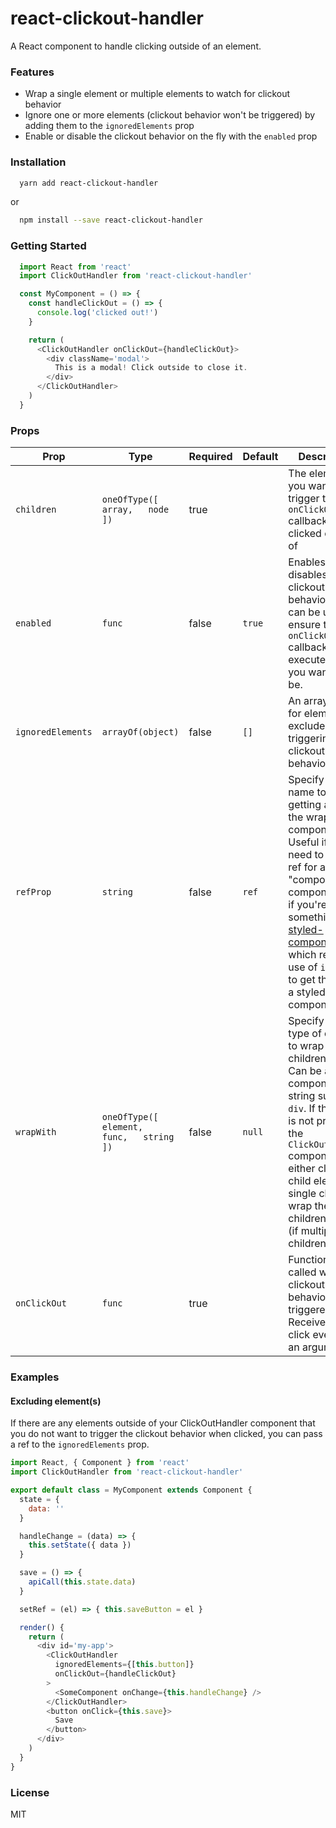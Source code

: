 # react-clickout-handler

A React component to handle clicking outside of an element.

### Features

* Wrap a single element or multiple elements to watch for clickout behavior
* Ignore one or more elements (clickout behavior won't be triggered) by adding them to the `ignoredElements` prop
* Enable or disable the clickout behavior on the fly with the `enabled` prop

### Installation

```sh
  yarn add react-clickout-handler
```

or

```sh
  npm install --save react-clickout-handler
```

### Getting Started

```js
  import React from 'react'
  import ClickOutHandler from 'react-clickout-handler'

  const MyComponent = () => {
    const handleClickOut = () => {
      console.log('clicked out!')
    }

    return (
      <ClickOutHandler onClickOut={handleClickOut}>
        <div className='modal'>
          This is a modal! Click outside to close it.
        </div>
      </ClickOutHandler>
    )
  }
```

### Props

| Prop | Type | Required | Default | Description |
|-------------------|----------------------------------------------|----------|---------|--------------------------------------------------------------------------------------------------------------------------------------------------------------------------------------------------------------------------------------------------------------------------------------------------------|
| `children` | `oneOfType([   array,   node ])` | true |  | The element(s) you want to trigger the `onClickOut` callback when clicked outside of |
| `enabled` | `func` | false | `true` | Enables or disables the clickout behavior. This can be useful to ensure the `onClickOut` callback is only executed when you want it to be. |
| `ignoredElements` | `arrayOf(object)` | false | `[]` | An array of refs for elements to exclude from triggering the clickout behavior |
| `refProp` | `string` | false | `ref` | Specify a prop name to use for getting a ref to the wrapped component. Useful if you need to get the ref for a "composed" component, or if you're using something like [styled-components](https://www.styled-components.com/), which requires use of `innerRef` to get the ref of a styled component. |
| `wrapWith` | `oneOfType([   element,   func,   string ])` | false | `null` | Specify what type of element to wrap the children with. Can be a React component or string such as `div`.  If this prop is not provided, the `ClickOutHandler` component will either clone the child element (if single child) or wrap the children in a `div` (if multiple children). |
| `onClickOut` | `func` | true |  | Function to be called when the clickout behavior is triggered. Receives the click event as an argument. |

### Examples

#### Excluding element(s)

If there are any elements outside of your ClickOutHandler component that you do not want to trigger the clickout behavior when clicked, you can pass a ref to the `ignoredElements` prop.

```js
import React, { Component } from 'react'
import ClickOutHandler from 'react-clickout-handler'

export default class = MyComponent extends Component {
  state = {
    data: ''
  }

  handleChange = (data) => {
    this.setState({ data })
  }

  save = () => {
    apiCall(this.state.data)
  }

  setRef = (el) => { this.saveButton = el }

  render() {
    return (
      <div id='my-app'>
        <ClickOutHandler
          ignoredElements={[this.button]}
          onClickOut={handleClickOut}
        >
          <SomeComponent onChange={this.handleChange} />
        </ClickOutHandler>
        <button onClick={this.save}>
          Save
        </button>
      </div>
    )
  }
}
```

### License

MIT
